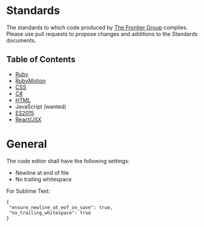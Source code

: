 # Standards

The standards to which code produced by [The Frontier Group](http://www.thefrontiergroup.com.au) complies.
Please use pull requests to propose changes and additions to the Standards documents.

## Table of Contents

* [Ruby](ruby.md)
* [RubyMotion](rubymotion.md)
* [CSS](css.md)
* [C#](cSharp.md)
* [HTML](html.md)
* JavaScript (wanted)
* [ES2015](es2015.md)
* [React/JSX](react.md)

# General
The code editor shall have the following settings:
- Newline at end of file
- No trailing whitespace

For Sublime Text:
```
{
 "ensure_newline_at_eof_on_save": true,
 "no_trailing_whitespace": true
}
```
